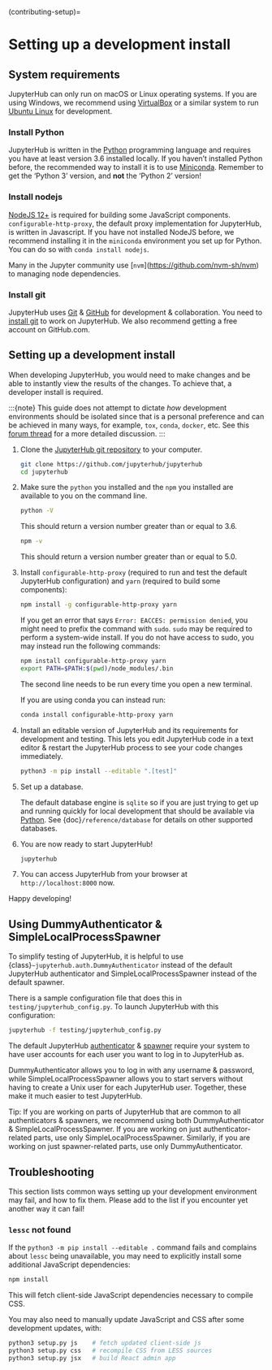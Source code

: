(contributing-setup)=

# Setting up a development install

## System requirements

JupyterHub can only run on macOS or Linux operating systems. If you are
using Windows, we recommend using [VirtualBox](https://virtualbox.org)
or a similar system to run [Ubuntu Linux](https://ubuntu.com) for
development.

### Install Python

JupyterHub is written in the [Python](https://python.org) programming language and
requires you have at least version 3.6 installed locally. If you haven’t
installed Python before, the recommended way to install it is to use
[Miniconda](https://conda.io/miniconda.html). Remember to get the ‘Python 3’ version,
and **not** the ‘Python 2’ version!

### Install nodejs

[NodeJS 12+](https://nodejs.org/en/) is required for building some JavaScript components.
`configurable-http-proxy`, the default proxy implementation for JupyterHub, is written in Javascript.
If you have not installed NodeJS before, we recommend installing it in the `miniconda` environment you set up for Python.
You can do so with `conda install nodejs`.

Many in the Jupyter community use \[`nvm`\](<https://github.com/nvm-sh/nvm>) to
managing node dependencies.

### Install git

JupyterHub uses [Git](https://git-scm.com) & [GitHub](https://github.com)
for development & collaboration. You need to [install git](https://git-scm.com/book/en/v2/Getting-Started-Installing-Git) to work on
JupyterHub. We also recommend getting a free account on GitHub.com.

## Setting up a development install

When developing JupyterHub, you would need to make changes and be able to instantly view the results of the changes. To achieve that, a developer install is required.

:::{note}
This guide does not attempt to dictate _how_ development
environments should be isolated since that is a personal preference and can
be achieved in many ways, for example, `tox`, `conda`, `docker`, etc. See this
[forum thread](https://discourse.jupyter.org/t/thoughts-on-using-tox/3497) for
a more detailed discussion.
:::

1. Clone the [JupyterHub git repository](https://github.com/jupyterhub/jupyterhub)
   to your computer.

   ```bash
   git clone https://github.com/jupyterhub/jupyterhub
   cd jupyterhub
   ```

2. Make sure the `python` you installed and the `npm` you installed
   are available to you on the command line.

   ```bash
   python -V
   ```

   This should return a version number greater than or equal to 3.6.

   ```bash
   npm -v
   ```

   This should return a version number greater than or equal to 5.0.

3. Install `configurable-http-proxy` (required to run and test the default JupyterHub configuration) and `yarn` (required to build some components):

   ```bash
   npm install -g configurable-http-proxy yarn
   ```

   If you get an error that says `Error: EACCES: permission denied`, you might need to prefix the command with `sudo`.
   `sudo` may be required to perform a system-wide install.
   If you do not have access to sudo, you may instead run the following commands:

   ```bash
   npm install configurable-http-proxy yarn
   export PATH=$PATH:$(pwd)/node_modules/.bin
   ```

   The second line needs to be run every time you open a new terminal.

   If you are using conda you can instead run:

   ```bash
   conda install configurable-http-proxy yarn
   ```

4. Install an editable version of JupyterHub and its requirements for
   development and testing. This lets you edit JupyterHub code in a text editor
   & restart the JupyterHub process to see your code changes immediately.

   ```bash
   python3 -m pip install --editable ".[test]"
   ```

5. Set up a database.

   The default database engine is `sqlite` so if you are just trying
   to get up and running quickly for local development that should be
   available via [Python](https://docs.python.org/3.5/library/sqlite3.html).
   See {doc}`/reference/database` for details on other supported databases.

6. You are now ready to start JupyterHub!

   ```bash
   jupyterhub
   ```

7. You can access JupyterHub from your browser at
   `http://localhost:8000` now.

Happy developing!

## Using DummyAuthenticator & SimpleLocalProcessSpawner

To simplify testing of JupyterHub, it is helpful to use
{class}`~jupyterhub.auth.DummyAuthenticator` instead of the default JupyterHub
authenticator and SimpleLocalProcessSpawner instead of the default spawner.

There is a sample configuration file that does this in
`testing/jupyterhub_config.py`. To launch JupyterHub with this
configuration:

```bash
jupyterhub -f testing/jupyterhub_config.py
```

The default JupyterHub [authenticator](https://jupyterhub.readthedocs.io/en/stable/reference/authenticators.html#the-default-pam-authenticator)
& [spawner](https://jupyterhub.readthedocs.io/en/stable/api/spawner.html#localprocessspawner)
require your system to have user accounts for each user you want to log in to
JupyterHub as.

DummyAuthenticator allows you to log in with any username & password,
while SimpleLocalProcessSpawner allows you to start servers without having to
create a Unix user for each JupyterHub user. Together, these make it
much easier to test JupyterHub.

Tip: If you are working on parts of JupyterHub that are common to all
authenticators & spawners, we recommend using both DummyAuthenticator &
SimpleLocalProcessSpawner. If you are working on just authenticator-related
parts, use only SimpleLocalProcessSpawner. Similarly, if you are working on
just spawner-related parts, use only DummyAuthenticator.

## Troubleshooting

This section lists common ways setting up your development environment may
fail, and how to fix them. Please add to the list if you encounter yet
another way it can fail!

### `lessc` not found

If the `python3 -m pip install --editable .` command fails and complains about
`lessc` being unavailable, you may need to explicitly install some
additional JavaScript dependencies:

```bash
npm install
```

This will fetch client-side JavaScript dependencies necessary to compile
CSS.

You may also need to manually update JavaScript and CSS after some
development updates, with:

```bash
python3 setup.py js    # fetch updated client-side js
python3 setup.py css   # recompile CSS from LESS sources
python3 setup.py jsx   # build React admin app
```
